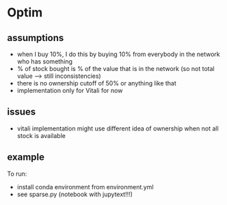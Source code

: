 # Optim

## assumptions

* when I buy 10%, I do this by buying 10% from everybody in the network who has something
* % of stock bought is % of the value that is in the network (so not total value --> still inconsistencies)
* there is no ownership cutoff of 50% or anything like that
* implementation only for Vitali for now

## issues

* vitali implementation might use different idea of ownership when not all stock is available

## example

To run:
* install conda environment from environment.yml
* see sparse.py (notebook with jupytext!!!)
